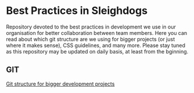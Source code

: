 # Best Practices in Sleighdogs
Repository devoted to the best practices in development we use in our 
organisation for better collaboration between team members. Here you can read 
about which git structure are we using for bigger projects (or just where it 
makes sense), CSS guidelines, and many more. Please stay tuned as this 
repository may be updated on daily basis, at least from the bginning.
## GIT
[Git structure for bigger development projects](git-structure.md)

